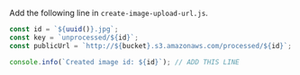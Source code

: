 Add the following line in `create-image-upload-url.js`.

```javascript
const id = `${uuid()}.jpg`;
const key = `unprocessed/${id}`;
const publicUrl = `http://${bucket}.s3.amazonaws.com/processed/${id}`;

console.info(`Created image id: ${id}`); // ADD THIS LINE
```